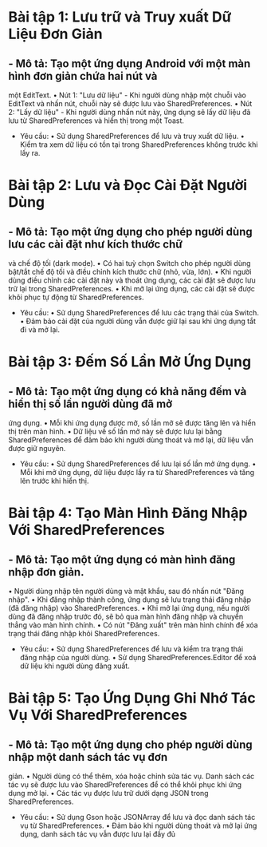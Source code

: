 # Bài tập 1: Lưu trữ và Truy xuất Dữ Liệu Đơn Giản

## - Mô tả: Tạo một ứng dụng Android với một màn hình đơn giản chứa hai nút và
một EditText.
• Nút 1: "Lưu dữ liệu" - Khi người dùng nhập một chuỗi vào EditText và nhấn
nút, chuỗi này sẽ được lưu vào SharedPreferences.
• Nút 2: "Lấy dữ liệu" - Khi người dùng nhấn nút này, ứng dụng sẽ lấy dữ liệu
đã lưu từ SharedPreferences và hiển thị trong một Toast.
- Yêu cầu:
• Sử dụng SharedPreferences để lưu và truy xuất dữ liệu.
• Kiểm tra xem dữ liệu có tồn tại trong SharedPreferences không trước khi lấy
ra.
# Bài tập 2: Lưu và Đọc Cài Đặt Người Dùng
## - Mô tả: Tạo một ứng dụng cho phép người dùng lưu các cài đặt như kích thước chữ
và chế độ tối (dark mode).
• Có hai tuỳ chọn Switch cho phép người dùng bật/tắt chế độ tối và điều chỉnh
kích thước chữ (nhỏ, vừa, lớn).
• Khi người dùng điều chỉnh các cài đặt này và thoát ứng dụng, các cài đặt sẽ
được lưu trữ lại trong SharedPreferences.
• Khi mở lại ứng dụng, các cài đặt sẽ được khôi phục tự động từ
SharedPreferences.
- Yêu cầu:
• Sử dụng SharedPreferences để lưu các trạng thái của Switch.
• Đảm bảo cài đặt của người dùng vẫn được giữ lại sau khi ứng dụng tắt đi và
mở lại.
# Bài tập 3: Đếm Số Lần Mở Ứng Dụng
## - Mô tả: Tạo một ứng dụng có khả năng đếm và hiển thị số lần người dùng đã mở
ứng dụng.
• Mỗi khi ứng dụng được mở, số lần mở sẽ được tăng lên và hiển thị trên màn
hình.
• Dữ liệu về số lần mở này sẽ được lưu lại bằng SharedPreferences để đảm bảo
khi người dùng thoát và mở lại, dữ liệu vẫn được giữ nguyên.
- Yêu cầu:
• Sử dụng SharedPreferences để lưu lại số lần mở ứng dụng.
• Mỗi khi mở ứng dụng, dữ liệu được lấy ra từ SharedPreferences và tăng lên
trước khi hiển thị.
# Bài tập 4: Tạo Màn Hình Đăng Nhập Với SharedPreferences
## - Mô tả: Tạo một ứng dụng có màn hình đăng nhập đơn giản.
• Người dùng nhập tên người dùng và mật khẩu, sau đó nhấn nút "Đăng nhập".
• Khi đăng nhập thành công, ứng dụng sẽ lưu trạng thái đăng nhập (đã đăng
nhập) vào SharedPreferences.
• Khi mở lại ứng dụng, nếu người dùng đã đăng nhập trước đó, sẽ bỏ qua màn
hình đăng nhập và chuyển thẳng vào màn hình chính.
• Có nút "Đăng xuất" trên màn hình chính để xóa trạng thái đăng nhập khỏi
SharedPreferences.
- Yêu cầu:
• Sử dụng SharedPreferences để lưu và kiểm tra trạng thái đăng nhập của người
dùng.
• Sử dụng SharedPreferences.Editor để xoá dữ liệu khi người dùng đăng xuất.
# Bài tập 5: Tạo Ứng Dụng Ghi Nhớ Tác Vụ Với SharedPreferences
## - Mô tả: Tạo một ứng dụng cho phép người dùng nhập một danh sách tác vụ đơn
giản.
• Người dùng có thể thêm, xóa hoặc chỉnh sửa tác vụ. Danh sách các tác vụ sẽ
được lưu vào SharedPreferences để có thể khôi phục khi ứng dụng mở lại.
• Các tác vụ được lưu trữ dưới dạng JSON trong SharedPreferences.
- Yêu cầu:
• Sử dụng Gson hoặc JSONArray để lưu và đọc danh sách tác vụ từ
SharedPreferences.
• Đảm bảo khi người dùng thoát và mở lại ứng dụng, danh sách tác vụ vẫn
được lưu lại đầy đủ
